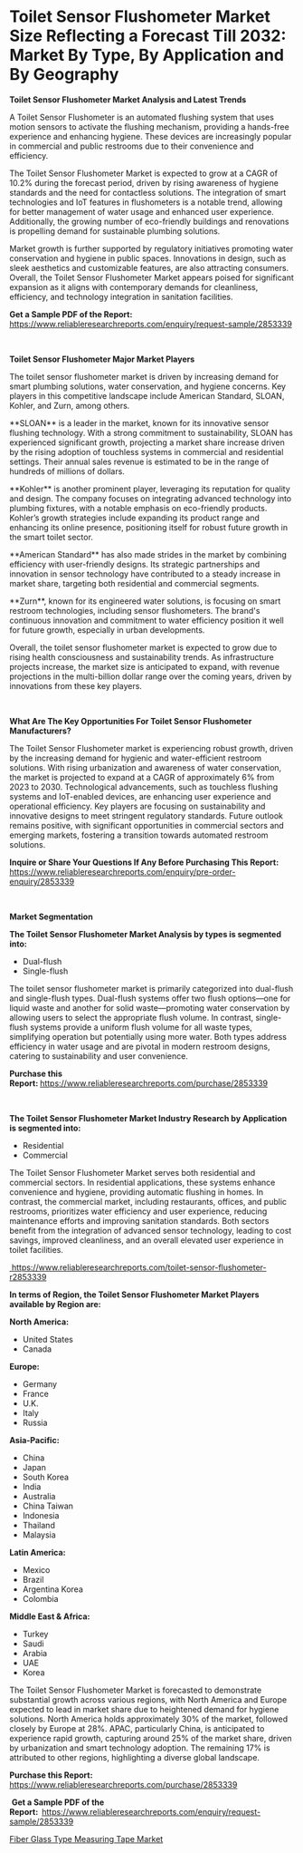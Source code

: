 <p><h1>Toilet Sensor Flushometer Market Size Reflecting a Forecast Till 2032: Market By Type, By Application and By Geography</h1></p><p><strong>Toilet Sensor Flushometer Market Analysis and Latest Trends</strong></p>
<p><p>A Toilet Sensor Flushometer is an automated flushing system that uses motion sensors to activate the flushing mechanism, providing a hands-free experience and enhancing hygiene. These devices are increasingly popular in commercial and public restrooms due to their convenience and efficiency.</p><p>The Toilet Sensor Flushometer Market is expected to grow at a CAGR of 10.2% during the forecast period, driven by rising awareness of hygiene standards and the need for contactless solutions. The integration of smart technologies and IoT features in flushometers is a notable trend, allowing for better management of water usage and enhanced user experience. Additionally, the growing number of eco-friendly buildings and renovations is propelling demand for sustainable plumbing solutions.</p><p>Market growth is further supported by regulatory initiatives promoting water conservation and hygiene in public spaces. Innovations in design, such as sleek aesthetics and customizable features, are also attracting consumers. Overall, the Toilet Sensor Flushometer Market appears poised for significant expansion as it aligns with contemporary demands for cleanliness, efficiency, and technology integration in sanitation facilities.</p></p>
<p><strong>Get a Sample PDF of the Report:&nbsp;</strong> <a href="https://www.reliableresearchreports.com/enquiry/request-sample/2853339?utm_campaign=2295&utm_medium=2&utm_source=Github&utm_content=ia&utm_term=11032025&utm_id=toilet-sensor-flushometer">https://www.reliableresearchreports.com/enquiry/request-sample/2853339</a></p>
<p>&nbsp;</p>
<p><strong>Toilet Sensor Flushometer Major Market Players</strong></p>
<p><p>The toilet sensor flushometer market is driven by increasing demand for smart plumbing solutions, water conservation, and hygiene concerns. Key players in this competitive landscape include American Standard, SLOAN, Kohler, and Zurn, among others. </p><p>**SLOAN** is a leader in the market, known for its innovative sensor flushing technology. With a strong commitment to sustainability, SLOAN has experienced significant growth, projecting a market share increase driven by the rising adoption of touchless systems in commercial and residential settings. Their annual sales revenue is estimated to be in the range of hundreds of millions of dollars.</p><p>**Kohler** is another prominent player, leveraging its reputation for quality and design. The company focuses on integrating advanced technology into plumbing fixtures, with a notable emphasis on eco-friendly products. Kohler’s growth strategies include expanding its product range and enhancing its online presence, positioning itself for robust future growth in the smart toilet sector.</p><p>**American Standard** has also made strides in the market by combining efficiency with user-friendly designs. Its strategic partnerships and innovation in sensor technology have contributed to a steady increase in market share, targeting both residential and commercial segments.</p><p>**Zurn**, known for its engineered water solutions, is focusing on smart restroom technologies, including sensor flushometers. The brand's continuous innovation and commitment to water efficiency position it well for future growth, especially in urban developments.</p><p>Overall, the toilet sensor flushometer market is expected to grow due to rising health consciousness and sustainability trends. As infrastructure projects increase, the market size is anticipated to expand, with revenue projections in the multi-billion dollar range over the coming years, driven by innovations from these key players.</p></p>
<p>&nbsp;</p>
<p><strong>What Are The Key Opportunities For Toilet Sensor Flushometer Manufacturers?</strong></p>
<p><p>The Toilet Sensor Flushometer market is experiencing robust growth, driven by the increasing demand for hygienic and water-efficient restroom solutions. With rising urbanization and awareness of water conservation, the market is projected to expand at a CAGR of approximately 6% from 2023 to 2030. Technological advancements, such as touchless flushing systems and IoT-enabled devices, are enhancing user experience and operational efficiency. Key players are focusing on sustainability and innovative designs to meet stringent regulatory standards. Future outlook remains positive, with significant opportunities in commercial sectors and emerging markets, fostering a transition towards automated restroom solutions.</p></p>
<p><strong>Inquire or Share Your Questions If Any Before Purchasing This Report:</strong> <a href="https://www.reliableresearchreports.com/enquiry/pre-order-enquiry/2853339?utm_campaign=2295&utm_medium=2&utm_source=Github&utm_content=ia&utm_term=11032025&utm_id=toilet-sensor-flushometer">https://www.reliableresearchreports.com/enquiry/pre-order-enquiry/2853339</a></p>
<p>&nbsp;</p>
<p><strong>Market Segmentation</strong></p>
<p><strong>The Toilet Sensor Flushometer Market Analysis by types is segmented into:</strong></p>
<p><ul><li>Dual-flush</li><li>Single-flush</li></ul></p>
<p><p>The toilet sensor flushometer market is primarily categorized into dual-flush and single-flush types. Dual-flush systems offer two flush options—one for liquid waste and another for solid waste—promoting water conservation by allowing users to select the appropriate flush volume. In contrast, single-flush systems provide a uniform flush volume for all waste types, simplifying operation but potentially using more water. Both types address efficiency in water usage and are pivotal in modern restroom designs, catering to sustainability and user convenience.</p></p>
<p><strong>Purchase this Report:&nbsp;</strong><a href="https://www.reliableresearchreports.com/purchase/2853339?utm_campaign=2295&utm_medium=2&utm_source=Github&utm_content=ia&utm_term=11032025&utm_id=toilet-sensor-flushometer">https://www.reliableresearchreports.com/purchase/2853339</a></p>
<p>&nbsp;</p>
<p><strong>The Toilet Sensor Flushometer Market Industry Research by Application is segmented into:</strong></p>
<p><ul><li>Residential</li><li>Commercial</li></ul></p>
<p><p>The Toilet Sensor Flushometer Market serves both residential and commercial sectors. In residential applications, these systems enhance convenience and hygiene, providing automatic flushing in homes. In contrast, the commercial market, including restaurants, offices, and public restrooms, prioritizes water efficiency and user experience, reducing maintenance efforts and improving sanitation standards. Both sectors benefit from the integration of advanced sensor technology, leading to cost savings, improved cleanliness, and an overall elevated user experience in toilet facilities.</p></p>
<p><a href="https://www.reliableresearchreports.com/toilet-sensor-flushometer-r2853339?utm_campaign=2295&utm_medium=2&utm_source=Github&utm_content=ia&utm_term=11032025&utm_id=toilet-sensor-flushometer">&nbsp;https://www.reliableresearchreports.com/toilet-sensor-flushometer-r2853339</a></p>
<p><strong>In terms of Region, the Toilet Sensor Flushometer Market Players available by Region are:</strong></p>
<p>
    <p> <strong> North America: </strong>
        <ul>
            <li>United States</li>
            <li>Canada</li>
        </ul>
        </p> 
    <p> <strong> Europe: </strong>
        <ul>
            <li>Germany</li>
            <li>France</li>
            <li>U.K.</li>
            <li>Italy</li>
            <li>Russia</li>
        </ul>
        </p> 
    <p> <strong> Asia-Pacific: </strong>
        <ul>
            <li>China</li>
            <li>Japan</li>
            <li>South Korea</li>
            <li>India</li>
            <li>Australia</li>
            <li>China Taiwan</li>
            <li>Indonesia</li>
            <li>Thailand</li>
            <li>Malaysia</li>
        </ul>
        </p> 
    <p> <strong> Latin America: </strong>
        <ul>
            <li>Mexico</li>
            <li>Brazil</li>
            <li>Argentina Korea</li>
            <li>Colombia</li>
        </ul>
        </p> 
    <p> <strong> Middle East & Africa: </strong>
        <ul>
            <li>Turkey</li>
            <li>Saudi</li>
            <li>Arabia</li>
            <li>UAE</li>
            <li>Korea</li>
        </ul>
    </p>
    </p>
<p><p>The Toilet Sensor Flushometer Market is forecasted to demonstrate substantial growth across various regions, with North America and Europe expected to lead in market share due to heightened demand for hygiene solutions. North America holds approximately 30% of the market, followed closely by Europe at 28%. APAC, particularly China, is anticipated to experience rapid growth, capturing around 25% of the market share, driven by urbanization and smart technology adoption. The remaining 17% is attributed to other regions, highlighting a diverse global landscape.</p></p>
<p><strong>Purchase this Report: </strong><a href="https://www.reliableresearchreports.com/purchase/2853339?utm_campaign=2295&utm_medium=2&utm_source=Github&utm_content=ia&utm_term=11032025&utm_id=toilet-sensor-flushometer">https://www.reliableresearchreports.com/purchase/2853339</a></p>
<p>&nbsp;<strong>Get a Sample PDF of the Report:&nbsp;&nbsp;</strong><a href="https://www.reliableresearchreports.com/enquiry/request-sample/2853339?utm_campaign=2295&utm_medium=2&utm_source=Github&utm_content=ia&utm_term=11032025&utm_id=toilet-sensor-flushometer">https://www.reliableresearchreports.com/enquiry/request-sample/2853339</a></p>
<p><strong></strong></p>
<p><p><a href="https://github.com/dahcheeviola/Market-Research-Report-List-1/blob/main/fiber-glass-type-measuring-tape-market.md?utm_campaign=2295&utm_medium=2&utm_source=Github&utm_content=ia&utm_term=11032025&utm_id=toilet-sensor-flushometer">Fiber Glass Type Measuring Tape Market</a></p></p>